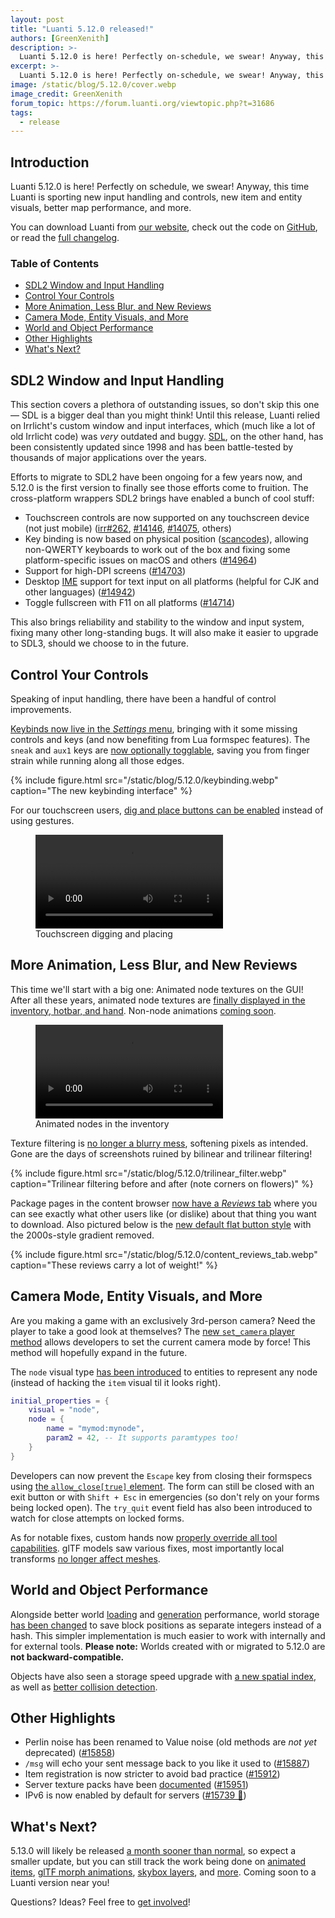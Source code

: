 ```yaml
---
layout: post
title: "Luanti 5.12.0 released!"
authors: [GreenXenith]
description: >-
  Luanti 5.12.0 is here! Perfectly on-schedule, we swear! Anyway, this time Luanti is sporting new input handling and controls, new item and entity visuals, better map performance, and more.
excerpt: >-
  Luanti 5.12.0 is here! Perfectly on-schedule, we swear! Anyway, this time Luanti is sporting new input handling and controls, new item and entity visuals, better map performance, and more.
image: /static/blog/5.12.0/cover.webp
image_credit: GreenXenith
forum_topic: https://forum.luanti.org/viewtopic.php?t=31686
tags:
  - release
---
```


<h2 class="sr-only">Introduction</h2>

Luanti 5.12.0 is here! Perfectly on schedule, we swear! Anyway, this time Luanti is sporting new input handling and controls, new item and entity visuals, better map performance, and more.

You can download Luanti from [our website](https://www.luanti.org/downloads/), check out the code on [GitHub](https://github.com/luanti-org/luanti/), or read the [full changelog](https://docs.luanti.org/about/changelog/#5110--5120).

### Table of Contents

- [SDL2 Window and Input Handling](#sdl2-window-and-input-handling)
- [Control Your Controls](#control-your-controls)
- [More Animation, Less Blur, and New Reviews](#more-animation-less-blur-and-new-reviews)
- [Camera Mode, Entity Visuals, and More](#camera-mode-entity-visuals-and-more)
- [World and Object Performance](#world-and-object-performance)
- [Other Highlights](#other-highlights)
- [What's Next?](#whats-next)

## SDL2 Window and Input Handling

This section covers a plethora of outstanding issues, so don't skip this one— SDL is a bigger deal than you might think! Until this release, Luanti relied on Irrlicht's custom window and input interfaces, which (much like a lot of old Irrlicht code) was _very_ outdated and buggy. [SDL](https://libsdl.org/), on the other hand, has been consistently updated since 1998 and has been battle-tested by thousands of major applications over the years.

Efforts to migrate to SDL2 have been ongoing for a few years now, and 5.12.0 is the first version to finally see those efforts come to fruition. The cross-platform wrappers SDL2 brings have enabled a bunch of cool stuff:
* Touchscreen controls are now supported on any touchscreen device (not just mobile) ([irr#262](https://github.com/minetest/irrlicht/pull/262), [#14146](https://github.com/luanti-org/luanti/pull/14146), [#14075](https://github.com/luanti-org/luanti/pull/14075), others)
* Key binding is now based on physical position ([scancodes](https://en.wikipedia.org/wiki/Scancode)), allowing non-QWERTY keyboards to work out of the box and fixing some platform-specific issues on macOS and others ([#14964](https://github.com/luanti-org/luanti/pull/14964))
* Support for high-DPI screens ([#14703](https://github.com/luanti-org/luanti/pull/14703))
* Desktop [IME](https://en.wikipedia.org/wiki/Input_method) support for text input on all platforms (helpful for CJK and other languages) ([#14942](https://github.com/luanti-org/luanti/pull/14942))
* Toggle fullscreen with F11 on all platforms ([#14714](https://github.com/luanti-org/luanti/pull/14714))

This also brings reliability and stability to the window and input system, fixing many other long-standing bugs. It will also make it easier to upgrade to SDL3, should we choose to in the future.

## Control Your Controls

Speaking of input handling, there have been a handful of control improvements.

[Keybinds now live in the _Settings_ menu](https://github.com/luanti-org/luanti/pull/15791), bringing with it some missing controls and keys (and now benefiting from Lua formspec features). The `sneak` and `aux1` keys are [now optionally togglable](https://github.com/luanti-org/luanti/pull/15785), saving you from finger strain while running along all those edges.

{% include figure.html src="/static/blog/5.12.0/keybinding.webp" caption="The new keybinding interface" %}


For our touchscreen users, [dig and place buttons can be enabled](https://github.com/luanti-org/luanti/pull/15845) instead of using gestures.

<figure class="figure image">
    <video autoplay controls loop>
        <source src="/static/blog/5.12.0/touchscreen_dig_place.webm" type="video/webm" />
    </video>
    <figcaption>Touchscreen digging and placing</figcaption>
</figure>

## More Animation, Less Blur, and New Reviews

This time we'll start with a big one: Animated node textures on the GUI! After all these years, animated node textures are [finally displayed in the inventory, hotbar, and hand](https://github.com/luanti-org/luanti/pull/15930). Non-node animations [coming soon](https://github.com/luanti-org/luanti/pull/15979).

<figure class="figure image">
    <video autoplay controls loop>
        <source src="/static/blog/5.12.0/animated_inventory_nodes.webm" type="video/webm" />
    </video>
    <figcaption>Animated nodes in the inventory</figcaption>
</figure>

Texture filtering is [no longer a blurry mess](https://github.com/luanti-org/luanti/pull/16034), softening pixels as intended. Gone are the days of screenshots ruined by bilinear and trilinear filtering!

{% include figure.html src="/static/blog/5.12.0/trilinear_filter.webp" caption="Trilinear filtering before and after (note corners on flowers)" %}

Package pages in the content browser [now have a _Reviews_ tab](https://github.com/luanti-org/luanti/pull/15254) where you can see exactly what other users like (or dislike) about that thing you want to download. Also pictured below is the [new default flat button style](https://github.com/luanti-org/luanti/pull/16015) with the 2000s-style gradient removed.

{% include figure.html src="/static/blog/5.12.0/content_reviews_tab.webp" caption="These reviews carry a lot of weight!" %}

## Camera Mode, Entity Visuals, and More

Are you making a game with an exclusively 3rd-person camera? Need the player to take a good look at themselves? The [new `set_camera` player method](https://github.com/luanti-org/luanti/pull/15796) allows developers to set the current camera mode by force! This method will hopefully expand in the future.

The `node` visual type [has been introduced](https://github.com/luanti-org/luanti/pull/15683) to entities to represent any node (instead of hacking the `item` visual til it looks right).

```lua
initial_properties = {
    visual = "node",
    node = {
        name = "mymod:mynode",
        param2 = 42, -- It supports paramtypes too!
    }
}
```

Developers can now prevent the `Escape` key from closing their formspecs using [the `allow_close[true]` element](https://github.com/luanti-org/luanti/pull/15971). The form can still be closed with an exit button or with `Shift + Esc` in emergencies (so don't rely on your forms being locked open). The `try_quit` event field has also been introduced to watch for close attempts on locked forms.

As for notable fixes, custom hands now [properly override all tool capabilities](https://github.com/luanti-org/luanti/pull/15743). glTF models saw various fixes, most importantly local transforms [no longer affect meshes](https://github.com/luanti-org/luanti/pull/16086).

## World and Object Performance

Alongside better world [loading](https://github.com/luanti-org/luanti/pull/16000) and [generation](https://github.com/luanti-org/luanti/pull/15856) performance, world storage [has been changed](https://github.com/luanti-org/luanti/pull/15768) to save block positions as separate integers instead of a hash. This simpler implementation is much easier to work with internally and for external tools. **Please note:** Worlds created with or migrated to 5.12.0 are **not backward-compatible.**

Objects have also seen a storage speed upgrade with [a new spatial index](https://github.com/luanti-org/luanti/pull/14631), as well as [better collision detection](https://github.com/luanti-org/luanti/pull/15408).

## Other Highlights

* Perlin noise has been renamed to Value noise (old methods are _not yet_ deprecated) ([#15858](https://github.com/luanti-org/luanti/pull/15858))
* `/msg` will echo your sent message back to you like it used to ([#15887](https://github.com/luanti-org/luanti/pull/15887))
* Item registration is now stricter to avoid bad practice ([#15912](https://github.com/luanti-org/luanti/pull/15912))
* Server texture packs have been [documented](https://github.com/luanti-org/luanti/blob/5.12.0/doc/texture_packs.md#the-server-texture-pack) ([#15951](https://github.com/luanti-org/luanti/pull/15951))
* IPv6 is now enabled by default for servers ([#15739 🚂](https://github.com/luanti-org/luanti/pull/15739))

## What's Next?

5.13.0 will likely be released [a month sooner than normal](https://github.com/luanti-org/docs.luanti.org/pull/228), so expect a smaller update, but you can still track the work being done on [animated items](https://github.com/luanti-org/luanti/pull/15979), [glTF morph animations](https://github.com/luanti-org/luanti/pull/16096), [skybox layers](https://github.com/luanti-org/luanti/pull/16075), and [more](https://github.com/luanti-org/luanti/milestone/29). Coming soon to a Luanti version near you!

Questions? Ideas? Feel free to [get involved](https://www.luanti.org/get-involved/)!
